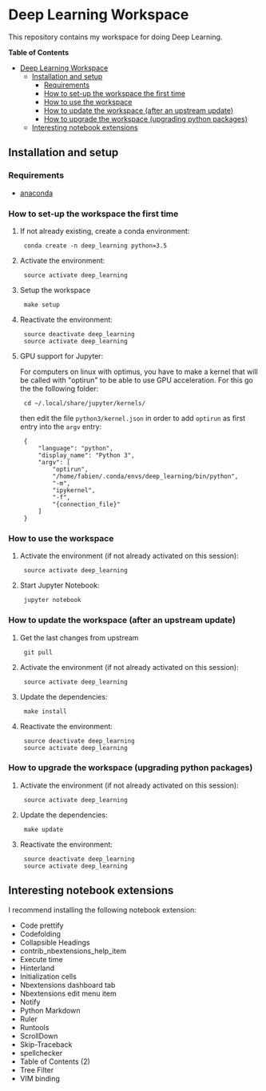 # Deep Learning Workspace

This repository contains my workspace for doing Deep Learning.

<!-- markdown-toc start - Don't edit this section. Run M-x markdown-toc-generate-toc again -->
**Table of Contents**

- [Deep Learning Workspace](#deep-learning-workspace)
    - [Installation and setup](#installation-and-setup)
        - [Requirements](#requirements)
        - [How to set-up the workspace the first time](#how-to-set-up-the-workspace-the-first-time)
        - [How to use the workspace](#how-to-use-the-workspace)
        - [How to update the workspace (after an upstream update)](#how-to-update-the-workspace-after-an-upstream-update)
        - [How to upgrade the workspace (upgrading python packages)](#how-to-upgrade-the-workspace-upgrading-python-packages)
    - [Interesting notebook extensions](#interesting-notebook-extensions)

<!-- markdown-toc end -->
 
## Installation and setup

### Requirements

* [anaconda](https://www.continuum.io/downloads)

### How to set-up the workspace the first time

1. If not already existing, create a conda environment:

        conda create -n deep_learning python=3.5

2. Activate the environment:

        source activate deep_learning

3. Setup the workspace

        make setup

4. Reactivate the environment:

        source deactivate deep_learning
        source activate deep_learning

5. GPU support for Jupyter:

    For computers on linux with optimus, you have to make a kernel that will be called with "optirun" to be able to use GPU acceleration. For this go the the following folder:

        cd ~/.local/share/jupyter/kernels/

    then edit the file `python3/kernel.json` in order to add `optirun` as first entry into the `argv` entry:

        {
            "language": "python",
            "display_name": "Python 3",
            "argv": [
                "optirun",
                "/home/fabien/.conda/envs/deep_learning/bin/python",
                "-m",
                "ipykernel",
                "-f",
                "{connection_file}"
            ]
        }

### How to use the workspace

1. Activate the environment (if not already activated on this session):

        source activate deep_learning

2. Start Jupyter Notebook:

        jupyter notebook

### How to update the workspace (after an upstream update)

1. Get the last changes from upstream

        git pull

2. Activate the environment (if not already activated on this session):

        source activate deep_learning

3. Update the dependencies:

        make install

4. Reactivate the environment:

        source deactivate deep_learning
        source activate deep_learning

### How to upgrade the workspace (upgrading python packages)

1. Activate the environment (if not already activated on this session):

        source activate deep_learning

2. Update the dependencies:

        make update

3. Reactivate the environment:

        source deactivate deep_learning
        source activate deep_learning

## Interesting notebook extensions

I recommend installing the following notebook extension:

- Code prettify
- Codefolding
- Collapsible Headings
- contrib_nbextensions_help_item
- Execute time
- Hinterland
- Initialization cells
- Nbextensions dashboard tab
- Nbextensions edit menu item
- Notify
- Python Markdown
- Ruler
- Runtools
- ScrollDown
- Skip-Traceback
- spellchecker
- Table of Contents (2)
- Tree Filter
- VIM binding
